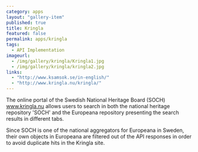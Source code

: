 ```yaml
---
category: apps
layout: "gallery-item"
published: true
title: Kringla
featured: false
permalink: apps/kringla
tags: 
  - API Implementation
imageurl: 
  - /img/gallery/kringla/Kringla1.jpg
  - /img/gallery/kringla/kringla2.jpg
links: 
  - "http://www.ksamsok.se/in-english/"
  - "http://www.kringla.nu/kringla/"
---
```


The online portal of the Swedish National Heritage Board (SOCH) www.kringla.nu allows users to search in both the national heritage repository 'SOCH' and the Europeana repository presenting the search results in different tabs. 

Since SOCH is one of the national aggregators for Europeana in Sweden, their own objects in Europeana are filtered out of the API responses in order to avoid duplicate hits in the Kringla site.